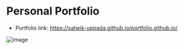 # Personal Portfolio
- Portfolio link: https://satwik-uppada.github.io/portfolio.github.io/

![image](https://github.com/Satwik-uppada/portfolio.github.io/assets/92086645/566508ef-0a19-49ba-92df-1f13a953c2f4)
